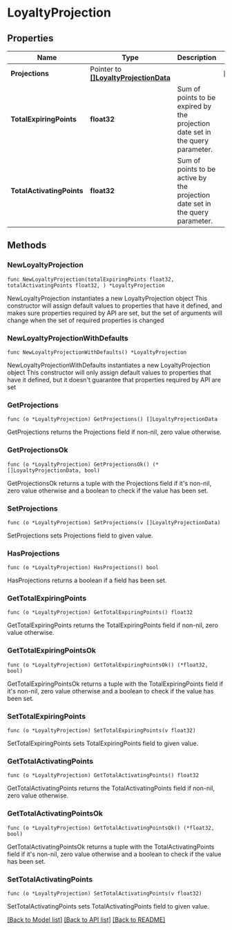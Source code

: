 # LoyaltyProjection

## Properties

Name | Type | Description | Notes
------------ | ------------- | ------------- | -------------
**Projections** | Pointer to [**[]LoyaltyProjectionData**](LoyaltyProjectionData.md) |  | [optional] 
**TotalExpiringPoints** | **float32** | Sum of points to be expired by the projection date set in the query parameter. | 
**TotalActivatingPoints** | **float32** | Sum of points to be active by the projection date set in the query parameter. | 

## Methods

### NewLoyaltyProjection

`func NewLoyaltyProjection(totalExpiringPoints float32, totalActivatingPoints float32, ) *LoyaltyProjection`

NewLoyaltyProjection instantiates a new LoyaltyProjection object
This constructor will assign default values to properties that have it defined,
and makes sure properties required by API are set, but the set of arguments
will change when the set of required properties is changed

### NewLoyaltyProjectionWithDefaults

`func NewLoyaltyProjectionWithDefaults() *LoyaltyProjection`

NewLoyaltyProjectionWithDefaults instantiates a new LoyaltyProjection object
This constructor will only assign default values to properties that have it defined,
but it doesn't guarantee that properties required by API are set

### GetProjections

`func (o *LoyaltyProjection) GetProjections() []LoyaltyProjectionData`

GetProjections returns the Projections field if non-nil, zero value otherwise.

### GetProjectionsOk

`func (o *LoyaltyProjection) GetProjectionsOk() (*[]LoyaltyProjectionData, bool)`

GetProjectionsOk returns a tuple with the Projections field if it's non-nil, zero value otherwise
and a boolean to check if the value has been set.

### SetProjections

`func (o *LoyaltyProjection) SetProjections(v []LoyaltyProjectionData)`

SetProjections sets Projections field to given value.

### HasProjections

`func (o *LoyaltyProjection) HasProjections() bool`

HasProjections returns a boolean if a field has been set.

### GetTotalExpiringPoints

`func (o *LoyaltyProjection) GetTotalExpiringPoints() float32`

GetTotalExpiringPoints returns the TotalExpiringPoints field if non-nil, zero value otherwise.

### GetTotalExpiringPointsOk

`func (o *LoyaltyProjection) GetTotalExpiringPointsOk() (*float32, bool)`

GetTotalExpiringPointsOk returns a tuple with the TotalExpiringPoints field if it's non-nil, zero value otherwise
and a boolean to check if the value has been set.

### SetTotalExpiringPoints

`func (o *LoyaltyProjection) SetTotalExpiringPoints(v float32)`

SetTotalExpiringPoints sets TotalExpiringPoints field to given value.


### GetTotalActivatingPoints

`func (o *LoyaltyProjection) GetTotalActivatingPoints() float32`

GetTotalActivatingPoints returns the TotalActivatingPoints field if non-nil, zero value otherwise.

### GetTotalActivatingPointsOk

`func (o *LoyaltyProjection) GetTotalActivatingPointsOk() (*float32, bool)`

GetTotalActivatingPointsOk returns a tuple with the TotalActivatingPoints field if it's non-nil, zero value otherwise
and a boolean to check if the value has been set.

### SetTotalActivatingPoints

`func (o *LoyaltyProjection) SetTotalActivatingPoints(v float32)`

SetTotalActivatingPoints sets TotalActivatingPoints field to given value.



[[Back to Model list]](../README.md#documentation-for-models) [[Back to API list]](../README.md#documentation-for-api-endpoints) [[Back to README]](../README.md)


